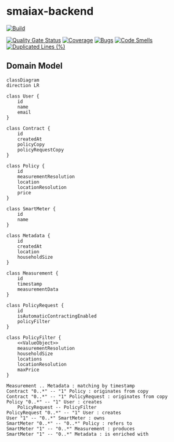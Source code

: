 # smaiax-backend

[![Build](https://github.com/SM-MAMI/smaiax-backend/actions/workflows/ci.yml/badge.svg)](https://github.com/SM-MAMI/smaiax-backend/actions/workflows/ci.yml)

[![Quality Gate Status](https://sonarcloud.io/api/project_badges/measure?project=SM-MAMI_SMAIAXBackend&metric=alert_status)](https://sonarcloud.io/summary/new_code?id=SM-MAMI_SMAIAXBackend)
[![Coverage](https://sonarcloud.io/api/project_badges/measure?project=SM-MAMI_SMAIAXBackend&metric=coverage)](https://sonarcloud.io/summary/new_code?id=SM-MAMI_SMAIAXBackend)
[![Bugs](https://sonarcloud.io/api/project_badges/measure?project=SM-MAMI_SMAIAXBackend&metric=bugs)](https://sonarcloud.io/summary/new_code?id=SM-MAMI_SMAIAXBackend)
[![Code Smells](https://sonarcloud.io/api/project_badges/measure?project=SM-MAMI_SMAIAXBackend&metric=code_smells)](https://sonarcloud.io/summary/new_code?id=SM-MAMI_SMAIAXBackend)
[![Duplicated Lines (%)](https://sonarcloud.io/api/project_badges/measure?project=SM-MAMI_SMAIAXBackend&metric=duplicated_lines_density)](https://sonarcloud.io/summary/new_code?id=SM-MAMI_SMAIAXBackend)

## Domain Model
```mermaid
classDiagram
direction LR    
    
class User {
    id
    name
    email
}

class Contract {
    id
    createdAt
    policyCopy
    policyRequestCopy
}

class Policy {
    id
    measurementResolution
    location
    locationResolution
    price
}

class SmartMeter {
    id
    name
}

class Metadata {
    id
    createdAt
    location
    householdSize
}

class Measurement {
    id
    timestamp
    measurementData
}

class PolicyRequest {
    id
    isAutomaticContractingEnabled
    policyFilter
}

class PolicyFilter {
    <<ValueObject>>
    measurementResolution
    householdSize
    locations
    locationResolution
    maxPrice
}

Measurement .. Metadata : matching by timestamp
Contract "0..*" -- "1" Policy : originates from copy
Contract "0..*" -- "1" PolicyRequest : originates from copy
Policy "0..*" -- "1" User : creates
    PolicyRequest -- PolicyFilter
PolicyRequest "0..*" -- "1" User : creates
User "1" -- "0..*" SmartMeter : owns
SmartMeter "0..*" -- "0..*" Policy : refers to
SmartMeter "1" -- "0..*" Measurement : produces
SmartMeter "1" -- "0..*" Metadata : is enriched with
```